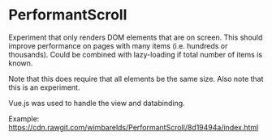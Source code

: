 # PerformantScroll
Experiment that only renders DOM elements that are on screen. This should improve performance on pages with many items (i.e. hundreds or thousands). Could be combined with lazy-loading if total number of items is known.

Note that this does require that all elements be the same size.
Also note that this is an experiment.

Vue.js was used to handle the view and databinding.

Example: https://cdn.rawgit.com/wimbarelds/PerformantScroll/8d19494a/index.html

